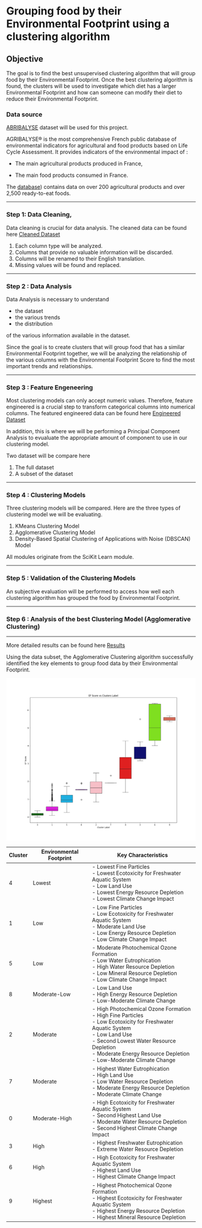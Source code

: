 # Grouping food by their Environmental Footprint using a clustering algorithm

## Objective
The goal is to find the best unsupervised clustering algorithm that will group food by their Environmental Footprint. Once the best clustering algorithm is found, the clusters will be used to investigate which diet has a larger Environmental Footprint and  how can someone can modify their diet to reduce their Environmental Footprint.


### Data source
[ABRIBALYSE](https://doc.agribalyse.fr/documentation-en/agribalyse-data/data-access) dataset will be used for this project.

AGRIBALYSE® is the most comprehensive French public database of environmental indicators for agricultural and food products based on Life Cycle Assessment.
It provides indicators of the environmental impact of :

   - The main agricultural products produced in France,

   - The main food products consumed in France.


The [database](https://entrepot.recherche.data.gouv.fr/dataset.xhtml?persistentId=doi:10.57745/XTENSJ)) contains data on over 200 agricultural products and over 2,500 ready-to-eat foods.


---
### Step 1: Data Cleaning,

Data cleaning is crucial for data analysis. The cleaned data can be found here [Cleaned Dataset](data/AGRIBALYSE3.2_Synthese_cleaned.xlsx)

1. Each column type will be analyzed.
2. Columns that provide no valuable information will be discarded.
3. Columns will be renamed to their English translation.
4. Missing values will be found and replaced.

---
### Step 2 : Data Analysis

Data Analysis is necessary to understand 
   - the dataset
   - the various trends
   - the distribution
     
of the various information available in the dataset.

Since the goal is to create clusters that will group food that has a similar Environmental Footprint together, we will be analyzing the relationship of the various columns with the Environmental Footprint Score to find the most important trends and relationships.


---
### Step 3 : Feature Engeneering

Most clustering models can only accept numeric values. Therefore, feature engineered is a crucial step to transform categorical columns into numerical columns.  The featured engineered data can be found here [Engineered Dataset](data/AGRIBALYSE3.2_Synthese_cleaned_featEng.xlsx)

In addition, this is where we will be performing a Principal Component Analysis to evualuate the appropriate amount of component to use in our clustering model. 

Two dataset will be compare here
1. The full dataset
2. A subset of the dataset 

---
### Step 4 : Clustering Models

Three clustering models will be compared. Here are the three types of clustering model we will be evaluating.

1. KMeans Clustering Model
2. Agglomerative Clustering Model
3. Density-Based Spatial Clustering of Applications with Noise (DBSCAN) Model

All modules originate from the SciKit Learn module.

---
### Step 5 : Validation of the Clustering Models
An subjective evaluation will be performed to access how well each clustering algorithm has grouped the food by Environmental Footprint. 

---
### Step 6 : Analysis of the best Clustering Model (Agglomerative Clustering)
---
More detailed results can be found here [Results](Notebook/Results.md)


Using the data subset, the Agglomerative Clustering algorithm successfully identified the key elements to group food data by their Environmental Footprint.

![Clusters_EF_Score](../graph/Clusters_AC.png)


| Cluster | Environmental Footprint          | Key Characteristics |
|---------|----------------------------------------|----------------------|
| 4       | Lowest      | - Lowest Fine Particles  <br> - Lowest Ecotoxicity for Freshwater Aquatic System  <br> - Low Land Use  <br> - Lowest Energy Resource Depletion  <br> - Lowest Climate Change Impact |
| 1       | Low         | - Low Fine Particles  <br> - Low Ecotoxicity for Freshwater Aquatic System  <br> - Moderate Land Use  <br> - Low Energy Resource Depletion  <br> - Low Climate Change Impact |
| 5       | Low           | - Moderate Photochemical Ozone Formation  <br> - Low Water Eutrophication  <br> - High Water Resource Depletion  <br> - Low Mineral Resource Depletion  <br> - Low Climate Change Impact |
| 8       | Moderate-Low | - Low Land Use  <br> - High Energy Resource Depletion  <br> - Low-Moderate Climate Change |
| 2       | Moderate    | - High Photochemical Ozone Formation  <br> - High Fine Particles  <br> - Low Ecotoxicity for Freshwater Aquatic System  <br> - Low Land Use  <br> - Second Lowest Water Resource Depletion  <br> - Moderate Energy Resource Depletion  <br> - Low-Moderate Climate Change |
| 7       | Moderate       | - Highest Water Eutrophication  <br> - High Land Use  <br> - Low Water Resource Depletion  <br> - Moderate Energy Resource Depletion  <br> - Moderate Climate Change |
| 0       | Moderate-High | - High Ecotoxicity for Freshwater Aquatic System  <br> - Second Highest Land Use  <br> - Moderate Water Resource Depletion  <br> - Second Highest Climate Change Impact |
| 3       | High         | - Highest Freshwater Eutrophication  <br> - Extreme Water Resource Depletion |
| 6       | High          | - High Ecotoxicity for Freshwater Aquatic System  <br> - Highest Land Use  <br> - Highest Climate Change Impact |
| 9       | Highest       | - Highest Photochemical Ozone Formation  <br> - Highest Ecotoxicity for Freshwater Aquatic System  <br> - Highest Energy Resource Depletion  <br> - Highest Mineral Resource Depletion |



</br></br>




    





